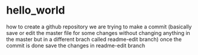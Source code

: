 # hello_world
how to create a github repository
we are trying to make a commit (basically save or edit the master file for some changes without changing anything in the master but in a different brach called readme-edit branch)
once the commit is done save the changes in readme-edit branch
